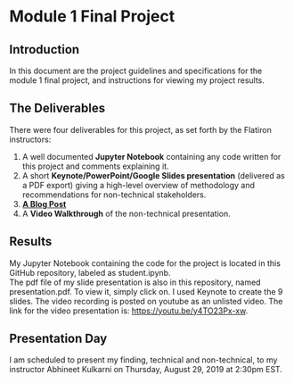 
# Module 1 Final Project


## Introduction

In this document are the project guidelines and specifications for the module 1 final project, and instructions for 
viewing my project results.


## The Deliverables

There were four deliverables for this project, as set forth by the Flatiron instructors:

1. A well documented **Jupyter Notebook** containing any code written for this project and comments explaining it. 
2. A short **Keynote/PowerPoint/Google Slides presentation** (delivered as a PDF export) giving a high-level overview of  methodology and recommendations for non-technical stakeholders.
3. **[A Blog Post](https://github.com/learn-co-curriculum/dsc-welcome-blogging)**	
4. A **Video Walkthrough** of the non-technical presentation. 

## Results
My Jupyter Notebook containing the code for the project is located in this GitHub repository, labeled as student.ipynb.  
The pdf file of my slide presentation is also in this repository, named presentation.pdf.  To view it, simply click on.  I 
used Keynote to create the 9 slides. The video recording is posted on youtube as an unlisted video.  The link for the 
video presentation is: https://youtu.be/y4TO23Px-xw. 


## Presentation Day
I am scheduled to present my finding, technical and non-technical, to my instructor Abhineet Kulkarni on Thursday, August 
29, 2019 at 2:30pm EST.
